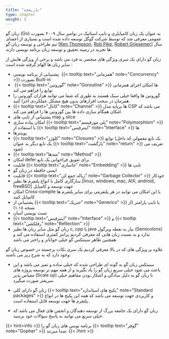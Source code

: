 ```yaml
---
title: "تاریخچه"
type: chapter
weight: 3
---
```


زبان گو (Go) به عنوان یک زبان کامپایلری و تایپ استاتیک در نوامبر سال ۲۰۰۹ بصورت عمومی معرفی شد که توسط شرکت گوگل توسعه داده شده است و بسیاری از اعضای تیم طراحی و توسعه زبان گو [[Ken Thompson](https://en.wikipedia.org/wiki/Ken_Thompson), [Rob Pike](https://en.wikipedia.org/wiki/Rob_Pike), [Robert Griesemer](https://en.wikipedia.org/wiki/Robert_Griesemer)] سال ها تجربه در زمینه تحقیق و توسعه زبان برنامه نویسی دارند.


زبان گو دارای یک سری ویژگی های منحصر به فرد می باشد و برخی از ویژگی هایش از سایر زبان ها الهام گرفته شده است :

-   پشتیبانی از برنامه نویسی  {{< tooltip text="همزمانی" note="Concurrency" >}} بصورت Built-in 
-    {{< tooltip text="گوروتین" note="Goroutine" >}} ها امکان اجرای همزمانی توابع را فراهم می کند
-   گوروتین ها واقعا خیلی سبک هستند به طوری که شما می توانید هزاران گوروتین را همزمان در سخت افزارهای بدون هیچ مشکل عملکردی اجرا کنید.
-   {{< tooltip text="کانال" note="Channel" >}} ها برپایه مدل CSP می باشد که امکان همگام سازی داده ها بین گوروتین ها را فراهم می کند.
-   پشتیبانی از تایپ های map و slice
-   امکان پیاده سازی {{< tooltip text="پلی مورفیسم" note="Polymorphism" >}} با استفاده از  {{< tooltip text="اینترفیس" note="Interface" >}} ها
-   پوینترها
-    {{< tooltip text="کلوژر" note="Closures" >}} توابع (یک تابع معمولی که داخل یک تابع دیگر به عنوان  {{< tooltip text="بازگشت" note="return" >}} تعریف می شود)
-   {{< tooltip text="متدها" note="Method" >}}
-   امکان defer برای تعویق فراخوانی یک تابع
-   قابلیت  {{< tooltip text="جاسازی" note="Embedding" >}} تایپ ها
-   ایمنی حافظه در زبان گو
-   قابلیت {{< tooltip text="زباله جمع کن" note="Garbage Collector" >}} خودکار
-   سازگاری کامل با انواع پلتفرم ها نظیر [linux, windows, mac, AIX, android, freeBSD] جهت توسعه و کامپایل
-   امکان Cross-compile با این امکان می توانید در هر پلتفرمی برای سایر پلتفرم ها کامپایل کنید
-   پشتیبانی از {{< tooltip text="جنریک" note="Generics" >}} یا تایپ پارامتر (از نسخه ۱.۱۸)
-   تست نویسی آسان
-    {{< tooltip text="اینترفیس" note="Interface" >}} و  {{< tooltip text="رفلکشن" note="Reflection" >}}
-   زبان گو مثل سایر زبان ها نظیر c, cpp یا java نیاز به نقطه ویرگول (Semicolons) ندارد و به نسبت زبان هایی که معرفی کردیم پرانتز کمتری استفاده می کند و همچنین ظاهر سینتکس گو خیلی خواناتر و راحتر می باشد.


علاوه بر ویژگی های که در بالا معرفی کردیم یک سری نکات برجسته در خصوص زبان گو وجود دارد که به شرح زیر می باشند:

-   سینتکس زبان گو به گونه ای طراحی شده که خیلی ساده و تمیز می باشد و این باعث می شود خیلی سریع زبان گو را یاد بگیرید و از همه مهم تر توسعه پروژه های مقیاس پذیر (Scale up) با زبان گو به دلیل سادگی و آشکار بودن مفاهیم خیلی سریعتر صورت میگیرد.
    
-   زبان گو دارای کلی {{< tooltip text="پکیج های استاندارد" note="Standard packages" >}} و کاربردی جهت توسعه می باشد که همه این پکیج ها در انواع پلتفرم ها جهت توسعه قابل استفاده است.
    
-   زبان گو دارای یک جامعه بزرگ از توسعه دهندگان و انجمن های فعال می باشد که خیلی سریع می توانید به پاسخ سوالات خود برسید.


{{< hint=info >}}
برنامه نویس های زبان گو را {{< tooltip text="گوفر" note="Gopher" >}} صدا میزنند.
{{< /hint >}}